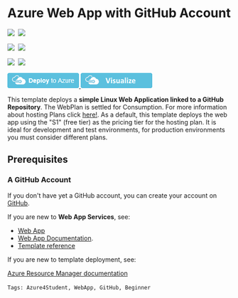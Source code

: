 # Azure Web App with GitHub Account

<IMG SRC="https://azurequickstartsservice.blob.core.windows.net/badges/201-web-app-github-deploy/PublicLastTestDate.svg" />&nbsp;
<IMG SRC="https://azurequickstartsservice.blob.core.windows.net/badges/201-web-app-github-deploy/PublicDeployment.svg" />&nbsp;

<IMG SRC="https://azurequickstartsservice.blob.core.windows.net/badges/201-web-app-github-deploy/FairfaxLastTestDate.svg" />&nbsp;
<IMG SRC="https://azurequickstartsservice.blob.core.windows.net/badges/201-web-app-github-deploy/FairfaxDeployment.svg" />&nbsp;

<IMG SRC="https://azurequickstartsservice.blob.core.windows.net/badges/201-web-app-github-deploy/BestPracticeResult.svg" />&nbsp;
<IMG SRC="https://azurequickstartsservice.blob.core.windows.net/badges/201-web-app-github-deploy/CredScanResult.svg" />&nbsp;

<a href="https://portal.azure.com/#create/Microsoft.Template/uri/https%3A%2F%2Fraw.githubusercontent.com%2FAzure%2Fazure-quickstart-templates%2Fmaster%2F201-web-app-github-deploy%2Fazuredeploy.json" target="_blank">
<img src="https://raw.githubusercontent.com/Azure/azure-quickstart-templates/master/1-CONTRIBUTION-GUIDE/images/deploytoazure.png"/>
</a><a href="http://armviz.io/#/?load=https%3A%2F%2Fraw.githubusercontent.com%2FAzure%2Fazure-quickstart-templates%2Fmaster%2F201-web-app-github-deploy%2Fazuredeploy.json" target="_blank">
<img src="https://raw.githubusercontent.com/Azure/azure-quickstart-templates/master/1-CONTRIBUTION-GUIDE/images/visualizebutton.png"/>
</a>

This template deploys a **simple Linux Web Application linked to a GitHub Repository**. The WebPlan is settled for Consumption. For more information about hosting Plans click [here!](https://azure.microsoft.com/en-gb/pricing/details/app-service/linux/). As a default, this template deploys the web app using the "S1" (free tier) as the pricing tier for the hosting plan. It is ideal for development and test environments, for production environments you must consider different plans.

## Prerequisites

### A GitHub Account

If you don't have yet a GitHub account, you can create your account on [GitHub](https://github.com/).

If you are new to **Web App Services**, see:

- [Web App](https://azure.microsoft.com/en-gb/services/app-service/web/)
- [Web App Documentation](https://docs.microsoft.com/en-gb/azure/app-service/).
- [Template reference](https://docs.microsoft.com/azure/templates/microsoft.compute/allversions)

If you are new to template deployment, see:

[Azure Resource Manager documentation](https://docs.microsoft.com/azure/azure-resource-manager/)

`Tags: Azure4Student, WebApp, GitHub, Beginner`  
